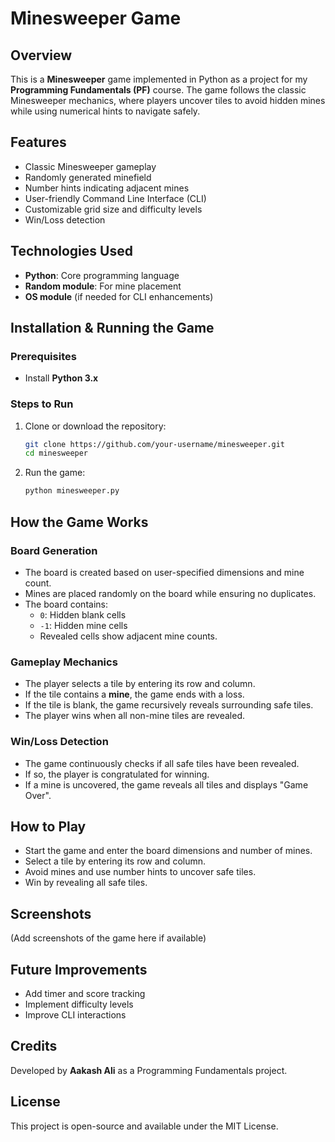 # Minesweeper Game

## Overview
This is a **Minesweeper** game implemented in Python as a project for my **Programming Fundamentals (PF)** course. The game follows the classic Minesweeper mechanics, where players uncover tiles to avoid hidden mines while using numerical hints to navigate safely.

## Features
- Classic Minesweeper gameplay
- Randomly generated minefield
- Number hints indicating adjacent mines
- User-friendly Command Line Interface (CLI)
- Customizable grid size and difficulty levels
- Win/Loss detection

## Technologies Used
- **Python**: Core programming language
- **Random module**: For mine placement
- **OS module** (if needed for CLI enhancements)

## Installation & Running the Game
### Prerequisites
- Install **Python 3.x**

### Steps to Run
1. Clone or download the repository:
   ```sh
   git clone https://github.com/your-username/minesweeper.git
   cd minesweeper
   ```
2. Run the game:
   ```sh
   python minesweeper.py
   ```

## How the Game Works
### Board Generation
- The board is created based on user-specified dimensions and mine count.
- Mines are placed randomly on the board while ensuring no duplicates.
- The board contains:
  - `0`: Hidden blank cells
  - `-1`: Hidden mine cells
  - Revealed cells show adjacent mine counts.

### Gameplay Mechanics
- The player selects a tile by entering its row and column.
- If the tile contains a **mine**, the game ends with a loss.
- If the tile is blank, the game recursively reveals surrounding safe tiles.
- The player wins when all non-mine tiles are revealed.

### Win/Loss Detection
- The game continuously checks if all safe tiles have been revealed.
- If so, the player is congratulated for winning.
- If a mine is uncovered, the game reveals all tiles and displays "Game Over".

## How to Play
- Start the game and enter the board dimensions and number of mines.
- Select a tile by entering its row and column.
- Avoid mines and use number hints to uncover safe tiles.
- Win by revealing all safe tiles.

## Screenshots
(Add screenshots of the game here if available)

## Future Improvements
- Add timer and score tracking
- Implement difficulty levels
- Improve CLI interactions

## Credits
Developed by **Aakash Ali** as a Programming Fundamentals project.

## License
This project is open-source and available under the MIT License.

